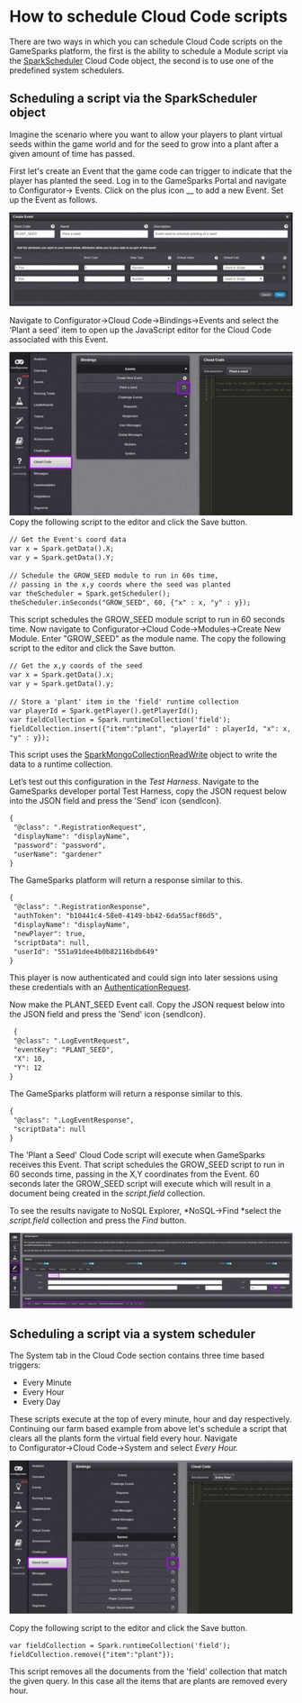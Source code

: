 # How to schedule Cloud Code scripts

There are two ways in which you can schedule Cloud Code scripts on the GameSparks platform, the first is the ability to schedule a Module script via the [SparkScheduler](/documentation/cloud-code-api/utils-cloud-code-api/sparkscheduler) Cloud Code object, the second is to use one of the predefined system schedulers.

## Scheduling a script via the SparkScheduler object

Imagine the scenario where you want to allow your players to plant virtual seeds within the game world and for the seed to grow into a plant after a given amount of time has passed.

First let's create an Event that the game code can trigger to indicate that the player has planted the seed. Log in to the GameSparks Portal and navigate to Configurator-> Events. Click on the plus icon __ to add a new Event. Set up the Event as follows.

![](img/Schedule/1.jpg)

Navigate to Configurator->Cloud Code->Bindings->Events and select the ‘Plant a seed’ item to open up the JavaScript editor for the Cloud Code associated with this Event.

![](img/Schedule/2.jpg)
Copy the following script to the editor and click the Save button.

```    
// Get the Event's coord data
var x = Spark.getData().X;
var y = Spark.getData().Y;

// Schedule the GROW_SEED module to run in 60s time,
// passing in the x,y coords where the seed was planted
var theScheduler = Spark.getScheduler();
theScheduler.inSeconds("GROW_SEED", 60, {"x" : x, "y" : y});
```

This script schedules the GROW_SEED module script to run in 60 seconds time. Now navigate to Configurator->Cloud Code->Modules->Create New Module. Enter "GROW_SEED" as the module name. The copy the following script to the editor and click the Save button.

```    
// Get the x,y coords of the seed
var x = Spark.getData().x;
var y = Spark.getData().y;

// Store a 'plant' item in the 'field' runtime collection
var playerId = Spark.getPlayer().getPlayerId();
var fieldCollection = Spark.runtimeCollection('field');
fieldCollection.insert({"item":"plant", "playerId" : playerId, "x": x, "y" : y});
```

This script uses the [SparkMongoCollectionReadWrite](/documentation/cloud-code-api/mongo-cloud-code-api/sparkmongocollectionreadwrite) object to write the data to a runtime collection.

Let’s test out this configuration in the *Test Harness*. Navigate to the GameSparks developer portal Test Harness, copy the JSON request below into the JSON field and press the 'Send' icon {sendIcon}.

```    
{
 "@class": ".RegistrationRequest",
 "displayName": "displayName",
 "password": "password",
 "userName": "gardener"
}
```

The GameSparks platform will return a response similar to this.

```    
{
 "@class": ".RegistrationResponse",
 "authToken": "b10441c4-58e0-4149-bb42-6da55acf86d5",
 "displayName": "displayName",
 "newPlayer": true,
 "scriptData": null,
 "userId": "551a91dee4b0b82116bdb649"
}
```

This player is now authenticated and could sign into later sessions using these credentials with an [AuthenticationRequest](/documentation/request-api/authentication-request-api/authenticationrequest).

Now make the PLANT_SEED Event call. Copy the JSON request below into the JSON field and press the 'Send' icon {sendIcon}.

```
 {
 "@class": ".LogEventRequest",
 "eventKey": "PLANT_SEED",
 "X": 10,
 "Y": 12
}
```
The GameSparks platform will return a response similar to this.

```  
{
 "@class": ".LogEventResponse",
 "scriptData": null
}
```
The 'Plant a Seed' Cloud Code script will execute when GameSparks receives this Event. That script schedules the GROW_SEED script to run in 60 seconds time, passing in the X,Y coordinates from the Event. 60 seconds later the GROW_SEED script will execute which will result in a document being created in the *script.field* collection.

To see the results navigate to NoSQL Explorer, *NoSQL->Find *select the *script.field* collection and press the *Find* button.

![](img/Schedule/3.jpg)

## Scheduling a script via a system scheduler

The System tab in the Cloud Code section contains three time based triggers:

* Every Minute
* Every Hour
* Every Day

These scripts execute at the top of every minute, hour and day respectively. Continuing our farm based example from above let's schedule a script that clears all the plants form the virtual field every hour. Navigate to Configurator->Cloud Code->System and select *Every Hour.*

![](img/Schedule/4.jpg)

Copy the following script to the editor and click the Save button.

```    
var fieldCollection = Spark.runtimeCollection('field');
fieldCollection.remove({"item":"plant"});
```

This script removes all the documents from the 'field' collection that match the given query. In this case all the items that are plants are removed every hour.

